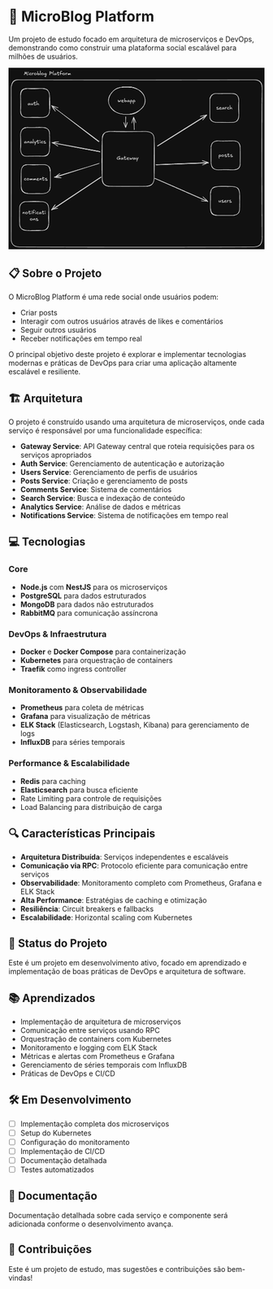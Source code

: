 # 🚀 MicroBlog Platform

Um projeto de estudo focado em arquitetura de microserviços e DevOps, demonstrando como construir uma plataforma social escalável para milhões de usuários.

![Arquitetura do Projeto](architecture.png)

## 📋 Sobre o Projeto

O MicroBlog Platform é uma rede social onde usuários podem:

- Criar posts
- Interagir com outros usuários através de likes e comentários
- Seguir outros usuários
- Receber notificações em tempo real

O principal objetivo deste projeto é explorar e implementar tecnologias modernas e práticas de DevOps para criar uma aplicação altamente escalável e resiliente.

## 🏗️ Arquitetura

O projeto é construído usando uma arquitetura de microserviços, onde cada serviço é responsável por uma funcionalidade específica:

- **Gateway Service**: API Gateway central que roteia requisições para os serviços apropriados
- **Auth Service**: Gerenciamento de autenticação e autorização
- **Users Service**: Gerenciamento de perfis de usuários
- **Posts Service**: Criação e gerenciamento de posts
- **Comments Service**: Sistema de comentários
- **Search Service**: Busca e indexação de conteúdo
- **Analytics Service**: Análise de dados e métricas
- **Notifications Service**: Sistema de notificações em tempo real

## 💻 Tecnologias

### Core

- **Node.js** com **NestJS** para os microserviços
- **PostgreSQL** para dados estruturados
- **MongoDB** para dados não estruturados
- **RabbitMQ** para comunicação assíncrona

### DevOps & Infraestrutura

- **Docker** e **Docker Compose** para containerização
- **Kubernetes** para orquestração de containers
- **Traefik** como ingress controller

### Monitoramento & Observabilidade

- **Prometheus** para coleta de métricas
- **Grafana** para visualização de métricas
- **ELK Stack** (Elasticsearch, Logstash, Kibana) para gerenciamento de logs
- **InfluxDB** para séries temporais

### Performance & Escalabilidade

- **Redis** para caching
- **Elasticsearch** para busca eficiente
- Rate Limiting para controle de requisições
- Load Balancing para distribuição de carga

## 🔍 Características Principais

- **Arquitetura Distribuída**: Serviços independentes e escaláveis
- **Comunicação via RPC**: Protocolo eficiente para comunicação entre serviços
- **Observabilidade**: Monitoramento completo com Prometheus, Grafana e ELK Stack
- **Alta Performance**: Estratégias de caching e otimização
- **Resiliência**: Circuit breakers e fallbacks
- **Escalabilidade**: Horizontal scaling com Kubernetes

## 🚦 Status do Projeto

Este é um projeto em desenvolvimento ativo, focado em aprendizado e implementação de boas práticas de DevOps e arquitetura de software.

## 📚 Aprendizados

- Implementação de arquitetura de microserviços
- Comunicação entre serviços usando RPC
- Orquestração de containers com Kubernetes
- Monitoramento e logging com ELK Stack
- Métricas e alertas com Prometheus e Grafana
- Gerenciamento de séries temporais com InfluxDB
- Práticas de DevOps e CI/CD

## 🛠️ Em Desenvolvimento

- [ ] Implementação completa dos microserviços
- [ ] Setup do Kubernetes
- [ ] Configuração do monitoramento
- [ ] Implementação de CI/CD
- [ ] Documentação detalhada
- [ ] Testes automatizados

## 📖 Documentação

Documentação detalhada sobre cada serviço e componente será adicionada conforme o desenvolvimento avança.

## 🤝 Contribuições

Este é um projeto de estudo, mas sugestões e contribuições são bem-vindas!

